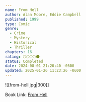 ```yaml
---
name: From Hell
author: Alan Moore, Eddie Campbell
published: 1999
type: Comic
genre:
  - Crime
  - Mystery
  - Historical
  - Thriller
chapters: 16
rating: 🌕🌕🌕🌕🌑
status: Completed
date: 2024-08-01 21:20:40 -0500
updated: 2025-01-26 11:23:26 -0600
---
```


![[from-hell.jpg|300]]

Book Link: [From Hell](https://www.goodreads.com/book/show/23529.From_Hell)
